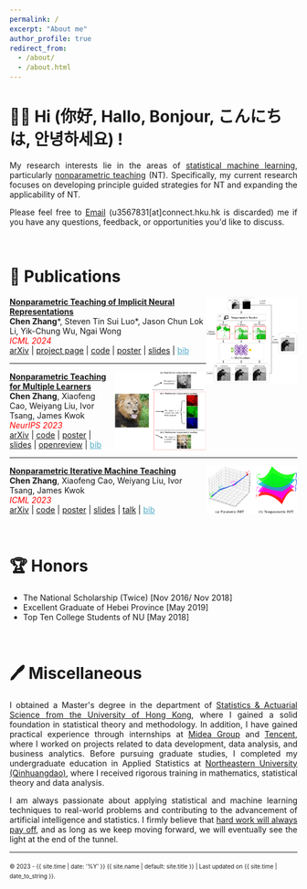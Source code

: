 ```yaml
---
permalink: /
excerpt: "About me"
author_profile: true
redirect_from: 
  - /about/
  - /about.html
---
```


<span class='anchor' id='about-me'></span>

# 👋😀 Hi (你好, Hallo, Bonjour, こんにちは, 안녕하세요) !

<span style="text-align:justify; display: inline-block;">My research interests lie in the areas of [statistical machine learning](https://en.wikipedia.org/wiki/Statistical_learning_theory), particularly [nonparametric teaching](https://arxiv.org/abs/2306.03007) (NT). Specifically, my current research focuses on developing principle guided strategies for NT and expanding the applicability of NT.</span>

<span style="text-align:justify; display: inline-block;"> Please feel free to [Email](mailto:czhang6@connect.hku.hk) (u3567831[at]connect.hku.hk is discarded) me if you have any questions, feedback, or opportunities you'd like to discuss. </span>

<span style="color:white"><br></span>

# 📃 Publications

<img src="_publications/nonparametric_teaching_of_implicit_neural_representations/figure1.png" width="160px" alt="" align="right" />

**<span style="color:royalblue">[Nonparametric Teaching of Implicit Neural Representations](../_publications/_publications/nonparametric_teaching_of_implicit_neural_representations/ICML_2024_Paper.pdf)</span>**  
__Chen Zhang__\*, Steven Tin Sui Luo\*, Jason Chun Lok Li, Yik-Chung Wu, Ngai Wong  
<span style="color:red; font-style:italic;">ICML 2024</span>  
[arXiv](https://arxiv.org/abs/) | [project page](https://chen2hang.github.io/_publications/nonparametric_teaching_of_implicit_neural_representations/int.html) | [code](https://github.com/stevolopolis/nmt_inr) | [poster](../_publications/nonparametric_teaching_of_implicit_neural_representations/ICML_2024_Poster.pdf) | [slides](../_publications/nonparametric_teaching_of_implicit_neural_representations/ICML_2024_Slides.pdf) | <span onclick="toggleDivIcml2024()" style="color: #52adc8; text-decoration: underline; cursor: pointer;">bib</span>  
<div id="icml2024" style="display: none;">
<pre>
@InProceedings{zhang2024ntinr,
    title={Nonparametric Teaching of Implicit Neural Representations},
    author={Zhang, Chen and Luo, Steven and Li, Jason and Wu, Yik-Chung and Wong, Ngai},
    booktitle = {ICML},
    year={2024}
}
</pre>
</div>
<script>
function toggleDivIcml2024() {
  var bibDiv = document.getElementById("icml2024");
  if (bibDiv.style.display === "none") {
    bibDiv.style.display = "block";
  } else {
    bibDiv.style.display = "none";
  }
}
</script>

--------

<img src="_publications/nonparametric_teaching_for_multiple_learners/CmpaST.png" width="160px" alt="" align="right" />

**<span style="color:royalblue">[Nonparametric Teaching for Multiple Learners](../_publications/nonparametric_teaching_for_multiple_learners/NeurIPS_2023_Paper.pdf)</span>**  
__Chen Zhang__, Xiaofeng Cao, Weiyang Liu, Ivor Tsang, James Kwok  
<span style="color:red; font-style:italic;">NeurIPS 2023</span>  
[arXiv](https://arxiv.org/abs/2311.10318) | [code](https://github.com/chen2hang/MINT_NonparametricTeaching) | [poster](../_publications/nonparametric_teaching_for_multiple_learners/NeurIPS_2023_Poster.pdf) | [slides](../_publications/nonparametric_teaching_for_multiple_learners/NeurIPS_2023_Slides.pdf) | [openreview](https://openreview.net/forum?id=VkUNovXoxx) | <span onclick="toggleBibNeurips2023()" style="color: #52adc8; text-decoration: underline; cursor: pointer;">bib</span>  
<div id="neurips2023" style="display: none;">
<pre>
@InProceedings{zhang2023mint,
    title={Nonparametric Teaching for Multiple Learners},
    author={Zhang, Chen and Cao, Xiaofeng and Liu, Weiyang and Tsang, Ivor and Kwok, James},
    booktitle = {NeurIPS},
    year={2023}
}
</pre>
</div>
<script>
function toggleBibNeurips2023() {
  var bibDiv = document.getElementById("neurips2023");
  if (bibDiv.style.display === "none") {
    bibDiv.style.display = "block";
  } else {
    bibDiv.style.display = "none";
  }
}
</script>

--------

<img src="_publications/nonparametric_iterative_machine_teaching/comp.png" width="160px" alt="" align="right" />

**<span style="color:royalblue">[Nonparametric Iterative Machine Teaching](../_publications/nonparametric_iterative_machine_teaching/ICML_2023_Paper.pdf)</span>**  
__Chen Zhang__, Xiaofeng Cao, Weiyang Liu, Ivor Tsang, James Kwok  
<span style="color:red; font-style:italic;">ICML 2023</span>  
[arXiv](https://arxiv.org/abs/2306.03007) | [code](https://github.com/chen2hang/NonparametricTeaching) | [poster](../_publications/nonparametric_iterative_machine_teaching/ICML_2023_Poster.pdf) | [slides](../_publications/nonparametric_iterative_machine_teaching/ICML_2023_Slides.pdf) | [talk](https://recorder-v3.slideslive.com/?share=81841&s=f2aa5c6c-b216-40d6-871c-d4ac3744a464) | <span onclick="toggleBibIcml2023()" style="color: #52adc8; text-decoration: underline; cursor: pointer;">bib</span>  
<div id="icml2023" style="display: none;">
<pre>
@InProceedings{zhang2023nimt,
    title={Nonparametric Iterative Machine Teaching},
    author={Zhang, Chen and Cao, Xiaofeng and Liu, Weiyang and Tsang, Ivor and Kwok, James},
    booktitle = {ICML},
    year={2023}
}
</pre>
</div>
<script>
function toggleBibIcml2023() {
  var bibDiv = document.getElementById("icml2023");
  if (bibDiv.style.display === "none") {
    bibDiv.style.display = "block";
  } else {
    bibDiv.style.display = "none";
  }
}
</script>

<span style="color:white"><br></span>

# 🏆 Honors

- The National Scholarship (Twice) 	[Nov 2016/ Nov 2018]  
- Excellent Graduate of Hebei Province	[May 2019]  
- Top Ten College Students of NU	[May 2018]  

<span style="color:white"><br></span>

# 🖊 Miscellaneous

<span style="text-align:justify; display: inline-block;">I obtained a Master's degree in the department of [Statistics & Actuarial Science from the University of Hong Kong](https://saasweb.hku.hk/), where I gained a solid foundation in statistical theory and methodology. In addition, I have gained practical experience through internships at [Midea Group](https://www.midea.com/cn/Our-Businesses/Digital-Innovation) and [Tencent](https://www.tencent.com/zh-cn/index.html), where I worked on projects related to data development, data analysis, and business analytics. Before pursuing graduate studies, I completed my undergraduate education in Applied Statistics at [Northeastern University (Qinhuangdao)](https://stxy.neuq.edu.cn/), where I received rigorous training in mathematics, statistical theory and data analysis.</span>

<span style="text-align:justify; display: inline-block;">I am always passionate about applying statistical and machine learning techniques to real-world problems and contributing to the advancement of artificial intelligence and statistics. I firmly believe that [hard work will always pay off](https://en.wikipedia.org/wiki/Achievement_ideology), and as long as we keep moving forward, we will eventually see the light at the end of the tunnel.</span>

***  
<span style="font-size:10px">&copy; 2023 - {{ site.time | date: '%Y' }} {{ site.name | default: site.title }} | Last updated on {{ site.time | date_to_string }}.</span>  
<div style="width: 1mm; height: 1mm; margin: 0 auto;">
   <script type='text/javascript' id='clustrmaps' src='//cdn.clustrmaps.com/map_v2.js?cl=ffffff&w=a&t=tt&d=lqNlpUS_HRjhGVIm-Aj62QHiiMwT_hM1rlhdDtyxZ9I&cmo=ff0028&cmn=ffae00'></script>
</div>
